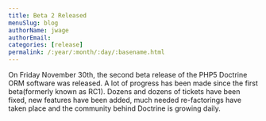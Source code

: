 ```yaml
---
title: Beta 2 Released
menuSlug: blog
authorName: jwage 
authorEmail: 
categories: [release]
permalink: /:year/:month/:day/:basename.html
---
```

On Friday November 30th, the second beta release of the PHP5 Doctrine
ORM software was released. A lot of progress has been made since the
first beta(formerly known as RC1). Dozens and dozens of tickets have
been fixed, new features have been added, much needed re-factorings have
taken place and the community behind Doctrine is growing daily.
